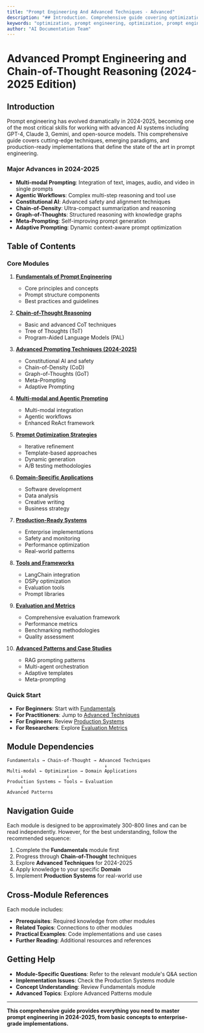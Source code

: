 ```yaml
---
title: "Prompt Engineering And Advanced Techniques - Advanced"
description: "## Introduction. Comprehensive guide covering optimization, prompt engineering. Part of AI documentation system with 1500+ topics."
keywords: "optimization, prompt engineering, optimization, prompt engineering, artificial intelligence, machine learning, AI documentation"
author: "AI Documentation Team"
---
```


# Advanced Prompt Engineering and Chain-of-Thought Reasoning (2024-2025 Edition)

## Introduction

Prompt engineering has evolved dramatically in 2024-2025, becoming one of the most critical skills for working with advanced AI systems including GPT-4, Claude 3, Gemini, and open-source models. This comprehensive guide covers cutting-edge techniques, emerging paradigms, and production-ready implementations that define the state of the art in prompt engineering.

### Major Advances in 2024-2025

- **Multi-modal Prompting**: Integration of text, images, audio, and video in single prompts
- **Agentic Workflows**: Complex multi-step reasoning and tool use
- **Constitutional AI**: Advanced safety and alignment techniques
- **Chain-of-Density**: Ultra-compact summarization and reasoning
- **Graph-of-Thoughts**: Structured reasoning with knowledge graphs
- **Meta-Prompting**: Self-improving prompt generation
- **Adaptive Prompting**: Dynamic context-aware prompt optimization

## Table of Contents

### Core Modules

1. **[Fundamentals of Prompt Engineering](01_Fundamentals.md)**
   - Core principles and concepts
   - Prompt structure components
   - Best practices and guidelines

2. **[Chain-of-Thought Reasoning](02_Chain_of_Thought_Reasoning.md)**
   - Basic and advanced CoT techniques
   - Tree of Thoughts (ToT)
   - Program-Aided Language Models (PAL)

3. **[Advanced Prompting Techniques (2024-2025)](03_Advanced_Techniques.md)**
   - Constitutional AI and safety
   - Chain-of-Density (CoD)
   - Graph-of-Thoughts (GoT)
   - Meta-Prompting
   - Adaptive Prompting

4. **[Multi-modal and Agentic Prompting](04_Multi_modal_Agentic.md)**
   - Multi-modal integration
   - Agentic workflows
   - Enhanced ReAct framework

5. **[Prompt Optimization Strategies](05_Optimization.md)**
   - Iterative refinement
   - Template-based approaches
   - Dynamic generation
   - A/B testing methodologies

6. **[Domain-Specific Applications](06_Domain_Applications.md)**
   - Software development
   - Data analysis
   - Creative writing
   - Business strategy

7. **[Production-Ready Systems](07_Production_Systems.md)**
   - Enterprise implementations
   - Safety and monitoring
   - Performance optimization
   - Real-world patterns

8. **[Tools and Frameworks](08_Tools_Frameworks.md)**
   - LangChain integration
   - DSPy optimization
   - Evaluation tools
   - Prompt libraries

9. **[Evaluation and Metrics](09_Evaluation_Metrics.md)**
   - Comprehensive evaluation framework
   - Performance metrics
   - Benchmarking methodologies
   - Quality assessment

10. **[Advanced Patterns and Case Studies](10_Advanced_Patterns.md)**
    - RAG prompting patterns
    - Multi-agent orchestration
    - Adaptive templates
    - Meta-prompting

### Quick Start

- **For Beginners**: Start with [Fundamentals](01_Fundamentals.md)
- **For Practitioners**: Jump to [Advanced Techniques](03_Advanced_Techniques.md)
- **For Engineers**: Review [Production Systems](07_Production_Systems.md)
- **For Researchers**: Explore [Evaluation Metrics](09_Evaluation_Metrics.md)

## Module Dependencies

```
Fundamentals → Chain-of-Thought → Advanced Techniques
                                    ↓
Multi-modal ← Optimization → Domain Applications
     ↓                ↓
Production Systems ← Tools ← Evaluation
     ↓
Advanced Patterns
```

## Navigation Guide

Each module is designed to be approximately 300-800 lines and can be read independently. However, for the best understanding, follow the recommended sequence:

1. Complete the **Fundamentals** module first
2. Progress through **Chain-of-Thought** techniques
3. Explore **Advanced Techniques** for 2024-2025
4. Apply knowledge to your specific **Domain**
5. Implement **Production Systems** for real-world use

## Cross-Module References

Each module includes:
- **Prerequisites**: Required knowledge from other modules
- **Related Topics**: Connections to other modules
- **Practical Examples**: Code implementations and use cases
- **Further Reading**: Additional resources and references

## Getting Help

- **Module-Specific Questions**: Refer to the relevant module's Q&A section
- **Implementation Issues**: Check the Production Systems module
- **Concept Understanding**: Review Fundamentals module
- **Advanced Topics**: Explore Advanced Patterns module

---

**This comprehensive guide provides everything you need to master prompt engineering in 2024-2025, from basic concepts to enterprise-grade implementations.**